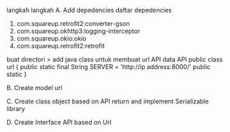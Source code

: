 langkah langkah
A. Add depedencies
daftar depedencies
1. com.squareup.retrofit2:converter-gson
2. com.squareup.okhttp3:logging-interceptor
3. com.squareup.okio:okio
4. com.squareup.retrofit2:retrofit

buat directori > add java class
untuk membuat url API 
data API 
public class url {
public static final String SERVER = 'http://ip address:8000/'
public static 
}

B. Create model url

C. Create class object based on API return and implement Serializable
library

D. Create Interface API based on Url
